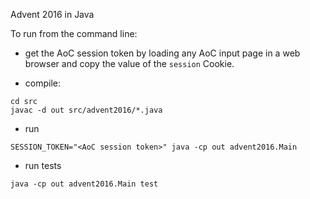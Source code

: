 Advent 2016 in Java

To run from the command line:

- get the AoC session token by loading any AoC input page in a web browser
  and copy the value of the `session` Cookie.

- compile:
```shell
cd src
javac -d out src/advent2016/*.java
```

- run
```shell
SESSION_TOKEN="<AoC session token>" java -cp out advent2016.Main
```

- run tests
 ```shell
java -cp out advent2016.Main test
```
